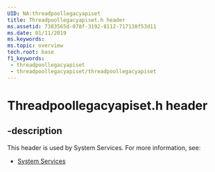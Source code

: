 ```yaml
---
UID: NA:threadpoollegacyapiset
title: Threadpoollegacyapiset.h header
ms.assetid: 7383565d-078f-3192-8112-717138f53d11
ms.date: 01/11/2019
ms.keywords: 
ms.topic: overview
tech.root: base
f1_keywords:
 - threadpoollegacyapiset
 - threadpoollegacyapiset/threadpoollegacyapiset
---
```


# Threadpoollegacyapiset.h header


## -description

This header is used by System Services. For more information, see:

- [System Services](../_base/index.md)

